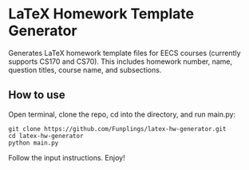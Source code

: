 # LaTeX Homework Template Generator
Generates LaTeX homework template files for EECS courses (currently supports CS170 and CS70). This includes homework number, name, question titles, course name, and subsections.

## How to use
Open terminal, clone the repo, cd into the directory, and run main.py:
```
git clone https://github.com/Funplings/latex-hw-generator.git
cd latex-hw-generator
python main.py
```
Follow the input instructions. Enjoy!
